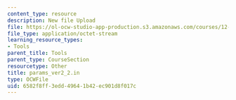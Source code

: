 ```yaml
---
content_type: resource
description: New file Upload
file: https://ol-ocw-studio-app-production.s3.amazonaws.com/courses/12-811-tropical-meteorology-spring-2011/6582f8ff3edd49641b42ec901d8f017c_params_ver2_2.in
file_type: application/octet-stream
learning_resource_types:
- Tools
parent_title: Tools
parent_type: CourseSection
resourcetype: Other
title: params_ver2_2.in
type: OCWFile
uid: 6582f8ff-3edd-4964-1b42-ec901d8f017c
---
```

